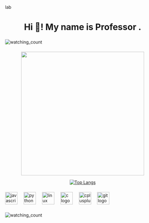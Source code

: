 lab<br clear="both">

<h1 align="center">Hi 👋! My name is Professor .</h1>

###
<img src="https://komarev.com/ghpvc/?username=professor-lab&color=brightgreen" alt="watching_count" />

###

<div align="center">
  
  <img width=400 src='https://github-readme-stats.vercel.app/api?username=professor-lab&theme=vue-dark&show_icons=true&hide_border=true&count_private=true' />
  
  [![Top Langs](https://github-readme-stats.vercel.app/api/top-langs/?username=professor-lab\&layout=pie)](https://github.com/professor-lab/github-readme-stats)



</div>

###

<div align="left">
  <img src="https://cdn.jsdelivr.net/gh/devicons/devicon/icons/javascript/javascript-original.svg" height="40" alt="javascript logo"  />
  <img width="12" />

  <img src="https://skillicons.dev/icons?i=python" height="40" alt="python logo"  />
  <img width="12" />
  <img src="https://skillicons.dev/icons?i=linux" height="40" alt="linux logo"  />
  <img width="12" />
  <img src="https://cdn.simpleicons.org/c/A8B9CC" height="40" alt="c logo"  />
  <img width="12" />
  <img src="https://cdn.simpleicons.org/c++/00599C" height="40" alt="cplusplus logo"  />
  <img width="12" />
  <img src="https://cdn.simpleicons.org/git/F05032" height="40" alt="git logo"  />

 
</div>

###
<img src="https://komarev.com/ghpvc/?username=professor-lab&color=brightgreen" alt="watching_count" />

